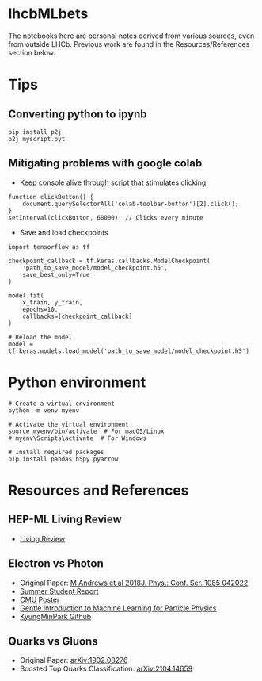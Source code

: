 # lhcbMLbets

The notebooks here are personal notes derived from various sources, even from outside LHCb. 
Previous work are found in the Resources/References section below.


# Tips 
## Converting python to ipynb 
```
pip install p2j
p2j myscript.pyt
```

## Mitigating problems with google colab

* Keep console alive through script that stimulates clicking
```
function clickButton() {
    document.querySelectorAll('colab-toolbar-button')[2].click();
}
setInterval(clickButton, 60000); // Clicks every minute
```

* Save and load checkpoints
```
import tensorflow as tf

checkpoint_callback = tf.keras.callbacks.ModelCheckpoint(
    'path_to_save_model/model_checkpoint.h5',
    save_best_only=True
)

model.fit(
    x_train, y_train,
    epochs=10,
    callbacks=[checkpoint_callback]
)

# Reload the model 
model = tf.keras.models.load_model('path_to_save_model/model_checkpoint.h5')
```

# Python environment

``````
# Create a virtual environment
python -m venv myenv

# Activate the virtual environment
source myenv/bin/activate  # For macOS/Linux
# myenv\Scripts\activate  # For Windows

# Install required packages
pip install pandas h5py pyarrow
``````


# Resources and References 

## HEP-ML Living Review
* [Living Review](https://github.com/iml-wg/HEPML-LivingReview) 

## Electron vs Photon
* Original Paper: [M Andrews et al 2018J. Phys.: Conf. Ser. 1085 042022](https://iopscience.iop.org/article/10.1088/1742-6596/1085/4/042022/pdf)
* [Summer Student Report](https://cds.cern.ch/record/2824815/files/Final%20Report%20-%20Fahed%20AlRashidi.pdf)
* [CMU Poster](https://www.cmu.edu/ai-physics-institute/outreach/surp/images/2022/manami-kanemura-poster.pdf)
* [Gentle Introduction to Machine Learning for Particle Physics](https://github.com/Manami-16/Intro_to_Deep_Learning_for_Particle_Physics)
* [KyungMinPark Github](https://github.com/kyungminparkdrums/EGamma/blob/master/EGamma_ML.ipynb)

## Quarks vs Gluons 
* Original Paper: [arXiv:1902.08276](https://arxiv.org/abs/1902.08276)
* Boosted Top Quarks Classification: [arXiv:2104.14659](https://arxiv.org/abs/1902.08276)


